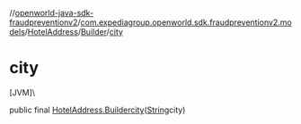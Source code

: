 //[openworld-java-sdk-fraudpreventionv2](../../../../index.md)/[com.expediagroup.openworld.sdk.fraudpreventionv2.models](../../index.md)/[HotelAddress](../index.md)/[Builder](index.md)/[city](city.md)

# city

[JVM]\

public final [HotelAddress.Builder](index.md)[city](city.md)([String](https://docs.oracle.com/javase/8/docs/api/java/lang/String.html)city)
